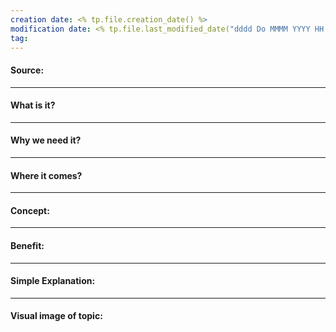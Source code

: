 ```yaml
---
creation date: <% tp.file.creation_date() %>
modification date: <% tp.file.last_modified_date("dddd Do MMMM YYYY HH:mm:ss") %>
tag: 
---
```


#### Source:

-----------------------------------------------------
#### What is it?

-----------------------------------------------------
#### Why we need it?

-----------------------------------------------------
#### Where it comes?

-----------------------------------------------------
#### Concept:

-----------------------------------------------------
#### Benefit:

-----------------------------------------------------
#### Simple Explanation:

-----------------------------------------------------
#### Visual image of topic: